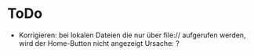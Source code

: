 # ToDo

- Korrigieren: bei lokalen Dateien die nur über file:// aufgerufen werden, wird der Home-Button nicht angezeigt
  Ursache: ?

